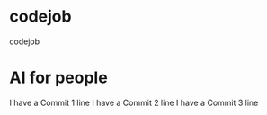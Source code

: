 # codejob
codejob
#  AI for people
I have a Commit 1 line
I have a Commit 2 line
I have a Commit 3 line
